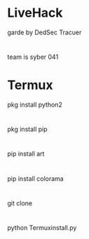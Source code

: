# LiveHack
garde by DedSec Tracuer 
# 
team is syber 041

# Termux

pkg install python2 
# 
pkg install pip
# 
pip install art
#
pip install colorama
#
git clone 
#
python Termuxinstall.py
